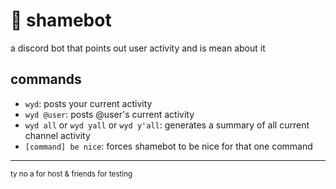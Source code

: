 # 🤨 shamebot
a discord bot that points out user activity and is mean about it

## commands
- `wyd`: posts your current activity
- `wyd @user`: posts @user's current activity
- `wyd all` or `wyd yall` or `wyd y'all`: generates a summary of all current channel activity
- `[command] be nice`: forces shamebot to be nice for that one command
 ---
 <sub>
 ty no a for host & friends for testing
 </sub>

